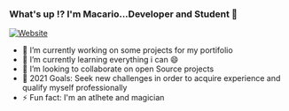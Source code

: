 ### What's up !? I'm Macario...Developer and Student 👋

[![Website](https://img.shields.io/website?label=My_LinkedIn&style=for-the-badge&url=https%3A%2F%2Fcodestackr.com)](https://www.linkedin.com/in/matheusmacario26/)

- 🔭 I’m currently working on some projects for my portifolio
- 🌱 I’m currently learning everything i can 😄
- 👯 I’m looking to collaborate on open Source projects
- 🥅 2021 Goals: Seek new challenges in order to acquire experience and qualify myself professionally
- ⚡ Fun fact: I'm an atlhete and magician 
